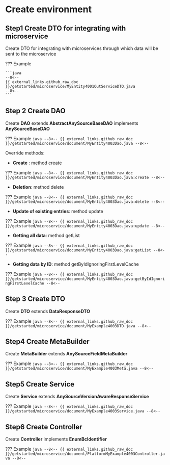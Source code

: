 # Create environment
## **Step1** Create DTO for integrating with microservice

Create DTO for integrating with microservices through which data will be sent to the microservice

??? Example

    ```java
    --8<--
    {{ external_links.github_raw_doc }}/getstarted/microservice/MyEntity4001OutServiceDTO.java
    --8<--
    ```

## **Step 2** Create **DAO**

Create **DAO** extends **AbstractAnySourceBaseDAO** implements **AnySourceBaseDAO**

??? Example
    ```java
    --8<--
    {{ external_links.github_raw_doc }}/getstarted/microservice/document/MyEntity4003Dao.java
    --8<--
    ```

Override methods:

* **Create** : method create

??? Example
    ```java
    --8<--
    {{ external_links.github_raw_doc }}/getstarted/microservice/document/MyEntity4003Dao.java:create
    --8<--
    ```
* **Deletion**: method delete

??? Example
    ```java
    --8<--
    {{ external_links.github_raw_doc }}/getstarted/microservice/document/MyEntity4003Dao.java:delete
    --8<--
    ```
* **Update of existing entries**:  method update

??? Example
    ```java
    --8<--
    {{ external_links.github_raw_doc }}/getstarted/microservice/document/MyEntity4003Dao.java:update
    --8<--
    ```
* **Getting all data**: method getList

??? Example
    ```java
    --8<--
    {{ external_links.github_raw_doc }}/getstarted/microservice/document/MyEntity4003Dao.java:getList
    --8<--
    ```

* **Getting data by ID**:  method getByIdIgnoringFirstLevelCache

??? Example
    ```java
    --8<--
    {{ external_links.github_raw_doc }}/getstarted/microservice/document/MyEntity4003Dao.java:getByIdIgnoringFirstLevelCache
    --8<--
    ```

## **Step 3** Create **DTO**

Create **DTO** extends **DataResponseDTO**

??? Example
    ```java
    --8<--
    {{ external_links.github_raw_doc }}/getstarted/microservice/document/MyExample4003DTO.java
    --8<--
    ```

## **Step4** Create **MetaBuilder**

Create **MetaBuilder** extends **AnySourceFieldMetaBuilder**

??? Example
    ```java
    --8<--
    {{ external_links.github_raw_doc }}/getstarted/microservice/document/MyExample4003Meta.java
    --8<--
    ```

## **Step5** Create **Service**

Create **Service** extends **AnySourceVersionAwareResponseService**

??? Example
    ```java
    --8<--
    {{ external_links.github_raw_doc }}/getstarted/microservice/document/MyExample4003Service.java
    --8<--
    ```

## **Step6** Create **Controller**

Create **Controller** implements **EnumBcIdentifier**

??? Example
    ```java
    --8<--
    {{ external_links.github_raw_doc }}/getstarted/microservice/document/PlatformMyExample4003Controller.java
    --8<--
    ```